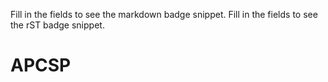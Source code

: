 Fill in the fields to see the markdown badge snippet.
Fill in the fields to see the rST badge snippet.
# APCSP
